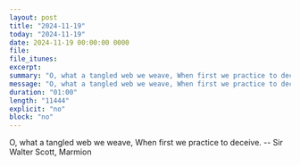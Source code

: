 ```yaml
---
layout: post
title: "2024-11-19"
today: "2024-11-19"
date: 2024-11-19 00:00:00 0000
file:
file_itunes:
excerpt:
summary: "O, what a tangled web we weave, When first we practice to deceive. -- Sir Walter Scott, Marmion "
message: "O, what a tangled web we weave, When first we practice to deceive. -- Sir Walter Scott, Marmion "
duration: "01:00"
length: "11444"
explicit: "no"
block: "no"
---
```

O, what a tangled web we weave, When first we practice to deceive. -- Sir Walter Scott, Marmion 

